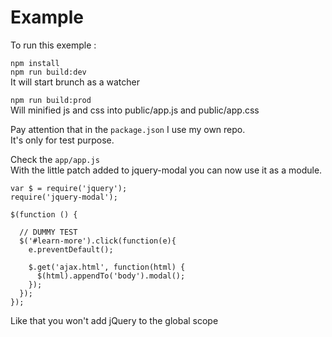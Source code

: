 # Example

To run this exemple : 

`npm install`  
`npm run build:dev`  
It will start brunch as a watcher  

`npm run build:prod`  
Will minified js and css into public/app.js and public/app.css  
  

Pay attention that in the `package.json` I use my own repo.  
It's only for test purpose.  
  
Check the `app/app.js`  
With the little patch added to jquery-modal you can now use it as a module.  
  
```
var $ = require('jquery');
require('jquery-modal');

$(function () {

  // DUMMY TEST
  $('#learn-more').click(function(e){
    e.preventDefault();

    $.get('ajax.html', function(html) {
      $(html).appendTo('body').modal();
    });
  });
});
```

Like that you won't add jQuery to the global scope